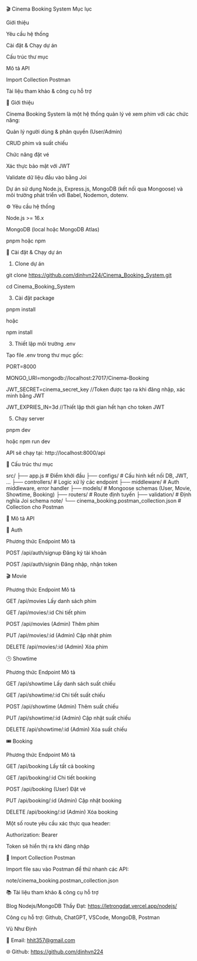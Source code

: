 🎬 Cinema Booking System
Mục lục

Giới thiệu

Yêu cầu hệ thống

Cài đặt & Chạy dự án

Cấu trúc thư mục

Mô tả API

Import Collection Postman

Tài liệu tham khảo & công cụ hỗ trợ

📖 Giới thiệu

Cinema Booking System là một hệ thống quản lý vé xem phim với các chức năng:

Quản lý người dùng & phân quyền (User/Admin)

CRUD phim và suất chiếu

Chức năng đặt vé

Xác thực bảo mật với JWT

Validate dữ liệu đầu vào bằng Joi

Dự án sử dụng Node.js, Express.js, MongoDB (kết nối qua Mongoose) và môi trường phát triển với Babel, Nodemon, dotenv.

⚙️ Yêu cầu hệ thống

Node.js >= 16.x

MongoDB (local hoặc MongoDB Atlas)

pnpm hoặc npm

🚀 Cài đặt & Chạy dự án

1. Clone dự án
   
git clone https://github.com/dinhvn224/Cinema_Booking_System.git

cd Cinema_Booking_System

3. Cài đặt package
   
pnpm install

hoặc

npm install

3. Thiết lập môi trường .env
   
Tạo file .env trong thư mục gốc:

PORT=8000

MONGO_URI=mongodb://localhost:27017/Cinema-Booking

JWT_SECRET=cinema_secret_key  //Token được tạo ra khi đăng nhập, xác minh bằng JWT

JWT_EXPRIES_IN=3d   //Thiết lập thời gian hết hạn cho token JWT

5. Chạy server
   
pnpm dev

hoặc
npm run dev 

API sẽ chạy tại: http://localhost:8000/api

📁 Cấu trúc thư mục

src/
├── app.js                 # Điểm khởi đầu
├── configs/               # Cấu hình kết nối DB, JWT, ...
├── controllers/           # Logic xử lý các endpoint
├── middleware/            # Auth middleware, error handler
├── models/                # Mongoose schemas (User, Movie, Showtime, Booking)
├── routers/               # Route định tuyến
├── validation/            # Định nghĩa Joi schema
note/
└── cinema_booking.postman_collection.json  # Collection cho Postman

📡 Mô tả API

🔐 Auth

Phương thức	Endpoint	Mô tả

POST	/api/auth/signup	Đăng ký tài khoản

POST	/api/auth/signin	Đăng nhập, nhận token

🎬 Movie

Phương thức	Endpoint	Mô tả

GET	/api/movies	Lấy danh sách phim

GET	/api/movies/:id	Chi tiết phim

POST	/api/movies	(Admin) Thêm phim

PUT	/api/movies/:id	(Admin) Cập nhật phim

DELETE	/api/movies/:id	(Admin) Xóa phim

🕒 Showtime

Phương thức	Endpoint	Mô tả

GET	/api/showtime	Lấy danh sách suất chiếu

GET	/api/showtime/:id	Chi tiết suất chiếu

POST	/api/showtime	(Admin) Thêm suất chiếu

PUT	/api/showtime/:id	(Admin) Cập nhật suất chiếu

DELETE	/api/showtime/:id	(Admin) Xóa suất chiếu

🎟️ Booking

Phương thức	Endpoint	Mô tả

GET	/api/booking	Lấy tất cả booking

GET	/api/booking/:id	Chi tiết booking

POST	/api/booking	(User) Đặt vé

PUT	/api/booking/:id	(Admin) Cập nhật booking

DELETE	/api/booking/:id	(Admin) Xóa booking

Một số route yêu cầu xác thực qua header:

Authorization: Bearer <JWT Token>

Token sẽ hiển thị ra khi đăng nhập

🧪 Import Collection Postman

Import file sau vào Postman để thử nhanh các API:

note/cinema_booking.postman_collection.json

📚 Tài liệu tham khảo & công cụ hỗ trợ

Blog Nodejs/MongoDB Thầy Đạt: https://letrongdat.vercel.app/nodejs/

Công cụ hỗ trợ: Github, ChatGPT, VSCode, MongoDB, Postman

Vũ Như Định

📧 Email: hhit357@gmail.com

🌐 Github: https://github.com/dinhvn224


